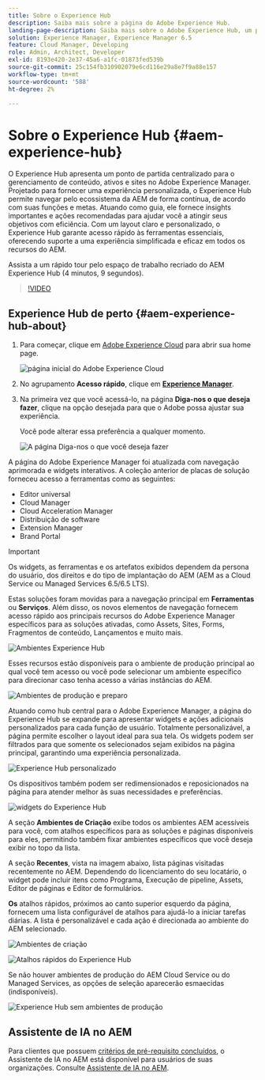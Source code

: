 ```yaml
---
title: Sobre o Experience Hub
description: Saiba mais sobre a página do Adobe Experience Hub.
landing-page-description: Saiba mais sobre o Adobe Experience Hub, um ponto de partida centralizado para acessar todos os recursos do AEM.
solution: Experience Manager, Experience Manager 6.5
feature: Cloud Manager, Developing
role: Admin, Architect, Developer
exl-id: 8193e420-2e37-45a6-a1fc-01873fed539b
source-git-commit: 25c154fb310902079e6cd116e29a8e7f9a88e157
workflow-type: tm+mt
source-wordcount: '588'
ht-degree: 2%

---
```


# Sobre o Experience Hub {#aem-experience-hub}

O Experience Hub apresenta um ponto de partida centralizado para o gerenciamento de conteúdo, ativos e sites no Adobe Experience Manager. Projetado para fornecer uma experiência personalizada, o Experience Hub permite navegar pelo ecossistema da AEM de forma contínua, de acordo com suas funções e metas. Atuando como guia, ele fornece insights importantes e ações recomendadas para ajudar você a atingir seus objetivos com eficiência. Com um layout claro e personalizado, o Experience Hub garante acesso rápido às ferramentas essenciais, oferecendo suporte a uma experiência simplificada e eficaz em todos os recursos do AEM.

Assista a um rápido tour pelo espaço de trabalho recriado do AEM Experience Hub (4 minutos, 9 segundos).

>[!VIDEO](https://video.tv.adobe.com/v/3471396?learn=on)

<!--
Available as a private beta, Experience Hub offers an optimized experience focused on improving workflows, prioritizing goals, and delivering results. Opting in lets you influence Experience Hub's development by providing feedback that helps shape its future and enhances its value for the entire AEM community. -->

## Experience Hub de perto {#aem-experience-hub-about}

1. Para começar, clique em [Adobe Experience Cloud](https://experience.adobe.com/#/@foundationinternal/home) para abrir sua home page.

   ![página inicial do Adobe Experience Cloud](/help/assets/assets-experience-hub/experience-cloud-experiencemanager-ams.png)

1. No agrupamento **Acesso rápido**, clique em [**Experience Manager**](https://experience.adobe.com).
1. Na primeira vez que você acessá-lo, na página **Diga-nos o que deseja fazer**, clique na opção desejada para que o Adobe possa ajustar sua experiência.

   Você pode alterar essa preferência a qualquer momento.

   ![A página Diga-nos o que você deseja fazer](/help/assets/assets-experience-hub/experience-cloud-tellus-ams.png)

A página do Adobe Experience Manager foi atualizada com navegação aprimorada e widgets interativos. A coleção anterior de placas de solução forneceu acesso a ferramentas como as seguintes:

* Editor universal
* Cloud Manager
* Cloud Acceleration Manager
* Distribuição de software
* Extension Manager
* Brand Portal

>[!IMPORTANT]
>
>Os widgets, as ferramentas e os artefatos exibidos dependem da persona do usuário, dos direitos e do tipo de implantação do AEM (AEM as a Cloud Service ou Managed Services 6.5/6.5 LTS).

Estas soluções foram movidas para a navegação principal em **Ferramentas** ou **Serviços**. Além disso, os novos elementos de navegação fornecem acesso rápido aos principais recursos do Adobe Experience Manager específicos para as soluções ativadas, como Assets, Sites, Forms, Fragmentos de conteúdo, Lançamentos e muito mais.

![Ambientes Experience Hub](/help/assets/assets-experience-hub/experience-hub-author-environments-ams.png)

Esses recursos estão disponíveis para o ambiente de produção principal ao qual você tem acesso ou você pode selecionar um ambiente específico para direcionar caso tenha acesso a várias instâncias do AEM.

![Ambientes de produção e preparo](/help/assets/assets-experience-hub/experience-hub-prod-stage-ams.png)

Atuando como hub central para o Adobe Experience Manager, a página do Experience Hub se expande para apresentar widgets e ações adicionais personalizados para cada função de usuário. Totalmente personalizável, a página permite escolher o layout ideal para sua tela. Os widgets podem ser filtrados para que somente os selecionados sejam exibidos na página principal, garantindo uma experiência personalizada.

![Experience Hub personalizado](/help/assets/assets-experience-hub/experience-hub-custom-ams.png)

Os dispositivos também podem ser redimensionados e reposicionados na página para atender melhor às suas necessidades e preferências.

![widgets do Experience Hub](/help/assets/assets-experience-hub/experience-hub-custom-widgets-ams.png)

A seção **Ambientes de Criação** exibe todos os ambientes AEM acessíveis para você, com atalhos específicos para as soluções e páginas disponíveis para eles, permitindo também fixar ambientes específicos que você deseja exibir no topo da lista.

A seção **Recentes**, vista na imagem abaixo, lista páginas visitadas recentemente no AEM. Dependendo do licenciamento do seu locatário, o widget pode incluir itens como Programa, Execução de pipeline, Assets, Editor de páginas e Editor de formulários.

**Os** atalhos rápidos, próximos ao canto superior esquerdo da página, fornecem uma lista configurável de atalhos para ajudá-lo a iniciar tarefas diárias. A lista é personalizável e cada ação é direcionada ao ambiente do AEM selecionado.

![Ambientes de criação](/help/assets/assets-experience-hub/experience-hub-recents-ams.png)

![Atalhos rápidos do Experience Hub](/help/assets/assets-experience-hub/experience-hub-quick-shortcuts-ams.png)

Se não houver ambientes de produção do AEM Cloud Service ou do Managed Services, as opções de seleção aparecerão esmaecidas (indisponíveis).

![Experience Hub sem ambientes de produção](/help/assets/assets-experience-hub/experience-hub-no-prod-environs-ams.png)

## Assistente de IA no AEM

Para clientes que possuem [critérios de pré-requisito concluídos](/help/ai-assistant-in-aem.md#get-access), o Assistente de IA no AEM está disponível para usuários de suas organizações. Consulte [Assistente de IA no AEM](/help/ai-assistant-in-aem.md).
